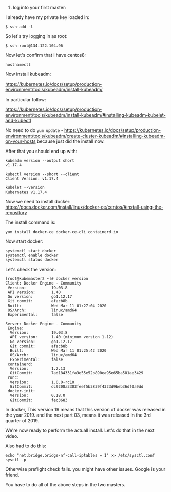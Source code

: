 1. log into your first master:

I already have my private key loaded in:

```
$ ssh-add -l
```

So let's try logging in as root:

```
$ ssh root@134.122.104.96
```

Now let's confirm that I have centos8:


```
hostnamectl
```



Now install kubeadm:

https://kubernetes.io/docs/setup/production-environment/tools/kubeadm/install-kubeadm/

In particular follow:

https://kubernetes.io/docs/setup/production-environment/tools/kubeadm/install-kubeadm/#installing-kubeadm-kubelet-and-kubectl

No need to do `yum update` - https://kubernetes.io/docs/setup/production-environment/tools/kubeadm/create-cluster-kubeadm/#installing-kubeadm-on-your-hosts because just did the install now. 


After that you should end up with:


```
kubeadm version --output short
v1.17.4

kubectl version --short --client
Client Version: v1.17.4

kubelet --version
Kubernetes v1.17.4
```

Now we need to install docker:
https://docs.docker.com/install/linux/docker-ce/centos/#install-using-the-repository

The install command is:

```
yum install docker-ce docker-ce-cli containerd.io
```




Now start docker:

```
systemctl start docker
systemctl enable docker
systemctl status docker
```


Let's check the version:

```
[root@kubemaster2 ~]# docker version
Client: Docker Engine - Community
 Version:           19.03.8
 API version:       1.40
 Go version:        go1.12.17
 Git commit:        afacb8b
 Built:             Wed Mar 11 01:27:04 2020
 OS/Arch:           linux/amd64
 Experimental:      false

Server: Docker Engine - Community
 Engine:
  Version:          19.03.8
  API version:      1.40 (minimum version 1.12)
  Go version:       go1.12.17
  Git commit:       afacb8b
  Built:            Wed Mar 11 01:25:42 2020
  OS/Arch:          linux/amd64
  Experimental:     false
 containerd:
  Version:          1.2.13
  GitCommit:        7ad184331fa3e55e52b890ea95e65ba581ae3429
 runc:
  Version:          1.0.0-rc10
  GitCommit:        dc9208a3303feef5b3839f4323d9beb36df0a9dd
 docker-init:
  Version:          0.18.0
  GitCommit:        fec3683
```

In docker, This version 19 means that this version of docker was released in the year 2019. and the next part 03, means it was released in the 3rd quarter of 2019. 


We're now ready to perform the actuall install. Let's do that in the next video.


Also had to do this:

```
echo "net.bridge.bridge-nf-call-iptables = 1" >> /etc/sysctl.conf
sysctl -p
```
Otherwise preflight check fails. you might have other issues. Google is your friend. 


You have to do all of the above steps in the two masters. 